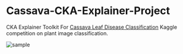 # Cassava-CKA-Explainer-Project

CKA Explainer Toolkit For [Cassava Leaf Disease Classification](https://www.kaggle.com/c/cassava-leaf-disease-classification) Kaggle competition on plant image classification.

![sample](https://i.postimg.cc/jdtWjXyF/cassava-sample.png)
